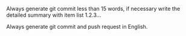 Always generate git commit less than 15 words, if necessary write the detailed summary with item list 1.2.3...

Always generate git commit and push request in English.